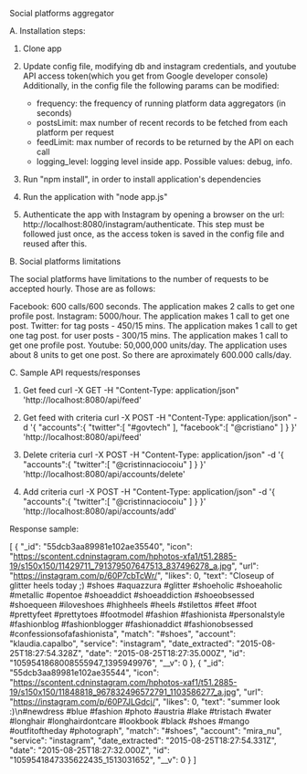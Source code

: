 Social platforms aggregator

A. Installation steps:

1) Clone app
2) Update config file, modifying db and instagram credentials, and youtube API access token(which you get from Google developer console)
   Additionally, in the config file the following params can be modified:
   - frequency: the frequency of running platform data aggregators (in seconds)
   - postsLimit: max number of recent records to be fetched from each platform per request
   - feedLimit: max number of records to be returned by the API on each call
   - logging_level: logging level inside app. Possible values: debug, info.
   
3) Run "npm install", in order to install application's dependencies
4) Run the application with "node app.js"
5) Authenticate the app with Instagram by opening a browser on the url: http://localhost:8080/instagram/authenticate. This step must be followed just once, as the access token is saved in the config file and reused after this.

B. Social platforms limitations

The social platforms have limitations to the number of requests to be accepted hourly. Those are as follows:

Facebook: 600 calls/600 seconds. The application makes 2 calls to get one profile post.
Instagram: 5000/hour. The application makes 1 call to get one post.
Twitter: for tag posts  - 450/15 mins. The application makes 1 call to get one tag post.
		 for user posts - 300/15 mins. The application makes 1 call to get one profile post.
Youtube: 50,000,000 units/day. The application uses about 8 units to get one post. So there are aproximately 600.000 calls/day.

C. Sample API requests/responses

1. Get feed
curl -X GET -H "Content-Type: application/json" 'http://localhost:8080/api/feed'

2. Get feed with criteria
curl -X POST -H "Content-Type: application/json" -d '{
   "accounts":{
      "twitter":[
         "#govtech"
      ],
      "facebook":[
         "@cristiano"
      ]
   }
}' 'http://localhost:8080/api/feed'

3. Delete criteria
curl -X POST -H "Content-Type: application/json" -d '{
   "accounts":{
      "twitter":[
         "@cristinnaciocoiu"
      ]
   }
}' 'http://localhost:8080/api/accounts/delete'

4. Add criteria
curl -X POST -H "Content-Type: application/json" -d '{
   "accounts":{
      "twitter":[
         "@cristinnaciocoiu"
      ]
   }
}' 'http://localhost:8080/api/accounts/add'


Response sample:

[
  {
    "_id": "55dcb3aa89981e102ae35540",
    "icon": "https://scontent.cdninstagram.com/hphotos-xfa1/t51.2885-19/s150x150/11429711_791379507647513_837496278_a.jpg",
    "url": "https://instagram.com/p/60P7cbTcWr/",
    "likes": 0,
    "text": "Closeup of glitter heels today ;) #shoes #aquazzura #glitter #shoeholic #shoeaholic #metallic #opentoe #shoeaddict #shoeaddiction #shoeobsessed #shoequeen #iloveshoes #highheels #heels #stilettos #feet #foot #prettyfeet #prettytoes #footmodel #fashion #fashionista #personalstyle #fashionblog #fashionblogger #fashionaddict #fashionobsessed #confessionsofafashionista",
    "match": "#shoes",
    "account": "klaudia.capalbo",
    "service": "instagram",
    "date_extracted": "2015-08-25T18:27:54.328Z",
    "date": "2015-08-25T18:27:35.000Z",
    "id": "1059541868008555947_1395949976",
    "__v": 0
  },
  {
    "_id": "55dcb3aa89981e102ae35544",
    "icon": "https://scontent.cdninstagram.com/hphotos-xaf1/t51.2885-19/s150x150/11848818_967832496572791_1103586277_a.jpg",
    "url": "https://instagram.com/p/60P7JLGdcj/",
    "likes": 0,
    "text": "summer look :)\n#newdress #blue #fashion #photo #austria #lake #tristach #water #longhair #longhairdontcare #lookbook #black #shoes #mango #outfitoftheday #photograph",
    "match": "#shoes",
    "account": "mira_nu",
    "service": "instagram",
    "date_extracted": "2015-08-25T18:27:54.331Z",
    "date": "2015-08-25T18:27:32.000Z",
    "id": "1059541847335622435_1513031652",
    "__v": 0
  }
]
